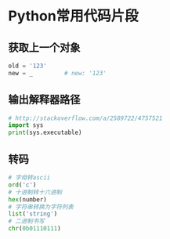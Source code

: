 Python常用代码片段
================

获取上一个对象
-----------

``` python
old = '123'
new = _         # new: '123'
```

输出解释器路径
---

``` python
# http://stackoverflow.com/a/2589722/4757521
import sys
print(sys.executable)
```

转码
----
``` python
# 字母转ascii
ord('c')
# 十进制转十六进制
hex(number)
# 字符串转换为字符列表
list('string')
# 二进制书写
chr(0b01110111)
```
